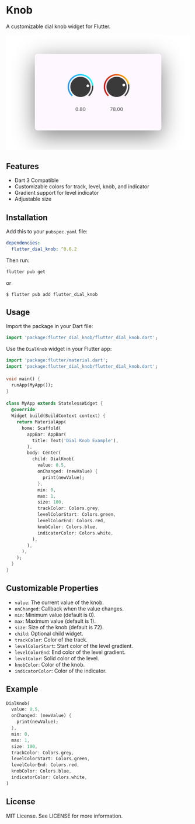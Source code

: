 # Knob

A customizable dial knob widget for Flutter.

![screenshot](doc/demo.png)

## Features

- Dart 3 Compatible
- Customizable colors for track, level, knob, and indicator
- Gradient support for level indicator
- Adjustable size

## Installation

Add this to your `pubspec.yaml` file:

```yaml
dependencies:
  flutter_dial_knob: ^0.0.2
```

Then run:

```sh
flutter pub get
```

or

```
$ flutter pub add flutter_dial_knob
```

## Usage

Import the package in your Dart file:

```dart
import 'package:flutter_dial_knob/flutter_dial_knob.dart';
```

Use the `DialKnob` widget in your Flutter app:

```dart
import 'package:flutter/material.dart';
import 'package:flutter_dial_knob/flutter_dial_knob.dart';

void main() {
  runApp(MyApp());
}

class MyApp extends StatelessWidget {
  @override
  Widget build(BuildContext context) {
    return MaterialApp(
      home: Scaffold(
        appBar: AppBar(
          title: Text('Dial Knob Example'),
        ),
        body: Center(
          child: DialKnob(
            value: 0.5,
            onChanged: (newValue) {
              print(newValue);
            },
            min: 0,
            max: 1,
            size: 100,
            trackColor: Colors.grey,
            levelColorStart: Colors.green,
            levelColorEnd: Colors.red,
            knobColor: Colors.blue,
            indicatorColor: Colors.white,
          ),
        ),
      ),
    );
  }
}
```

## Customizable Properties

- `value`: The current value of the knob.
- `onChanged`: Callback when the value changes.
- `min`: Minimum value (default is 0).
- `max`: Maximum value (default is 1).
- `size`: Size of the knob (default is 72).
- `child`: Optional child widget.
- `trackColor`: Color of the track.
- `levelColorStart`: Start color of the level gradient.
- `levelColorEnd`: End color of the level gradient.
- `levelColor`: Solid color of the level.
- `knobColor`: Color of the knob.
- `indicatorColor`: Color of the indicator.

## Example

```dart
DialKnob(
  value: 0.5,
  onChanged: (newValue) {
    print(newValue);
  },
  min: 0,
  max: 1,
  size: 100,
  trackColor: Colors.grey,
  levelColorStart: Colors.green,
  levelColorEnd: Colors.red,
  knobColor: Colors.blue,
  indicatorColor: Colors.white,
)
```

## License

MIT License. See LICENSE for more information.
